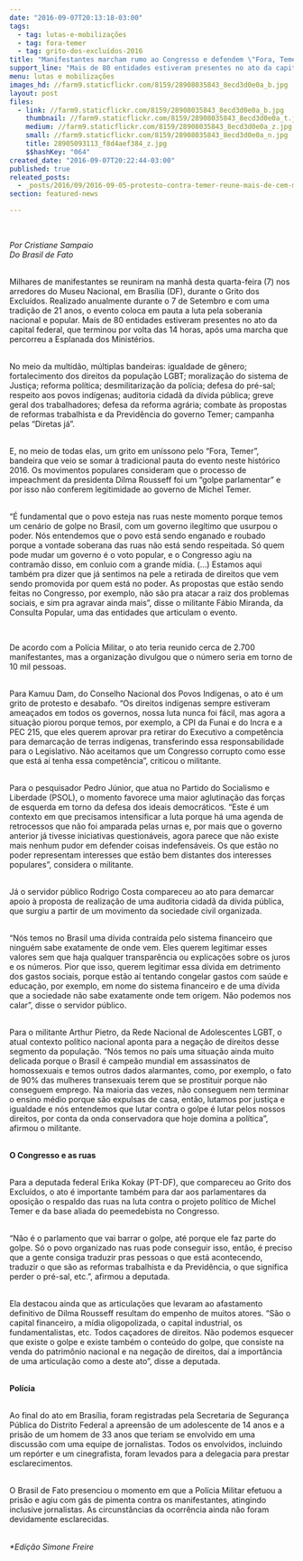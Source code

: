 ```yaml
---
date: "2016-09-07T20:13:18-03:00"
tags:
  - tag: lutas-e-mobilizações
  - tag: fora-temer
  - tag: grito-dos-excluídos-2016
title: "Manifestantes marcham rumo ao Congresso e defendem \"Fora, Temer\""
support_line: "Mais de 80 entidades estiveram presentes no ato da capital federal, que terminou por volta das 14 horas"
menu: lutas e mobilizações
images_hd: //farm9.staticflickr.com/8159/28908035843_8ecd3d0e0a_b.jpg
layout: post
files:
  - link: //farm9.staticflickr.com/8159/28908035843_8ecd3d0e0a_b.jpg
    thumbnail: //farm9.staticflickr.com/8159/28908035843_8ecd3d0e0a_t.jpg
    medium: //farm9.staticflickr.com/8159/28908035843_8ecd3d0e0a_z.jpg
    small: //farm9.staticflickr.com/8159/28908035843_8ecd3d0e0a_n.jpg
    title: 28905093113_f8d4aef384_z.jpg
    $$hashKey: "064"
created_date: "2016-09-07T20:22:44-03:00"
published: true
releated_posts:
  - _posts/2016/09/2016-09-05-protesto-contra-temer-reune-mais-de-cem-mil-na-paulista.md
section: featured-news

---
```

<p>&nbsp;</p>

<p><em>Por Cristiane Sampaio<br />
Do Brasil de Fato&nbsp;</em></p>

<p><br />
Milhares de manifestantes se reuniram na manh&atilde; desta quarta-feira (7) nos arredores do Museu Nacional, em Bras&iacute;lia (DF), durante o Grito dos Exclu&iacute;dos. Realizado anualmente durante o 7 de Setembro e com uma tradi&ccedil;&atilde;o de 21 anos, o evento coloca em pauta a luta pela soberania nacional e popular. Mais de 80 entidades estiveram presentes no ato da capital federal, que terminou por volta das 14 horas, ap&oacute;s uma marcha que percorreu a Esplanada dos Minist&eacute;rios.</p>

<p><br />
No meio da multid&atilde;o, m&uacute;ltiplas bandeiras: igualdade de g&ecirc;nero; fortalecimento dos direitos da popula&ccedil;&atilde;o LGBT; moraliza&ccedil;&atilde;o do sistema de Justi&ccedil;a; reforma pol&iacute;tica; desmilitariza&ccedil;&atilde;o da pol&iacute;cia; defesa do pr&eacute;-sal; respeito aos povos ind&iacute;genas; auditoria cidad&atilde; da d&iacute;vida p&uacute;blica; greve geral dos trabalhadores; defesa da reforma agr&aacute;ria; combate &agrave;s propostas de reformas trabalhista e da Previd&ecirc;ncia do governo Temer; campanha pelas &ldquo;Diretas j&aacute;&rdquo;.</p>

<p><br />
E, no meio de todas elas, um grito em un&iacute;ssono pelo &ldquo;Fora, Temer&rdquo;, bandeira que veio se somar &agrave; tradicional pauta do evento neste hist&oacute;rico 2016. Os movimentos populares consideram que o processo de impeachment da presidenta Dilma Rousseff foi um &ldquo;golpe parlamentar&rdquo; e por isso n&atilde;o conferem legitimidade ao governo de Michel Temer.</p>

<p><br />
&ldquo;&Eacute; fundamental que o povo esteja nas ruas neste momento porque temos um cen&aacute;rio de golpe no Brasil, com um governo ileg&iacute;timo que usurpou o poder. N&oacute;s entendemos que o povo est&aacute; sendo enganado e roubado porque a vontade soberana das ruas n&atilde;o est&aacute; sendo respeitada. S&oacute; quem pode mudar um governo &eacute; o voto popular, e o Congresso agiu na contram&atilde;o disso, em conluio com a grande m&iacute;dia. (&hellip;) Estamos aqui tamb&eacute;m pra dizer que j&aacute; sentimos na pele a retirada de direitos que vem sendo promovida por quem est&aacute; no poder. As propostas que est&atilde;o sendo feitas no Congresso, por exemplo, n&atilde;o s&atilde;o pra atacar a raiz dos problemas sociais, e sim pra agravar ainda mais&rdquo;, disse o militante F&aacute;bio Miranda, da Consulta Popular, uma das entidades que articulam o evento.</p>

<p>&nbsp;</p>

<p>De acordo com a Pol&iacute;cia Militar, o ato teria reunido cerca de 2.700 manifestantes, mas a organiza&ccedil;&atilde;o divulgou que o n&uacute;mero seria em torno de 10 mil pessoas.</p>

<p><br />
Para Kamuu Dam, do Conselho Nacional dos Povos Ind&iacute;genas, o ato &eacute; um grito de protesto e desabafo. &ldquo;Os direitos ind&iacute;genas sempre estiveram amea&ccedil;ados em todos os governos, nossa luta nunca foi f&aacute;cil, mas agora a situa&ccedil;&atilde;o piorou porque temos, por exemplo, a CPI da Funai e do Incra e a PEC 215, que eles querem aprovar pra retirar do Executivo a compet&ecirc;ncia para demarca&ccedil;&atilde;o de terras ind&iacute;genas, transferindo essa responsabilidade para o Legislativo. N&atilde;o aceitamos que um Congresso corrupto como esse que est&aacute; a&iacute; tenha essa compet&ecirc;ncia&rdquo;, criticou o militante.</p>

<p><br />
Para o pesquisador Pedro J&uacute;nior, que atua no Partido do Socialismo e Liberdade (PSOL), o momento favorece uma maior aglutina&ccedil;&atilde;o das for&ccedil;as de esquerda em torno da defesa dos ideais democr&aacute;ticos. &ldquo;Este &eacute; um contexto em que precisamos intensificar a luta porque h&aacute; uma agenda de retrocessos que n&atilde;o foi amparada pelas urnas e, por mais que o governo anterior j&aacute; tivesse iniciativas question&aacute;veis, agora parece que n&atilde;o existe mais nenhum pudor em defender coisas indefens&aacute;veis. Os que est&atilde;o no poder representam interesses que est&atilde;o bem distantes dos interesses populares&rdquo;, considera o militante.</p>

<p><br />
J&aacute; o servidor p&uacute;blico Rodrigo Costa compareceu ao ato para demarcar apoio &agrave; proposta de realiza&ccedil;&atilde;o de uma auditoria cidad&atilde; da d&iacute;vida p&uacute;blica, que surgiu a partir de um movimento da sociedade civil organizada.</p>

<p><br />
&ldquo;N&oacute;s temos no Brasil uma d&iacute;vida contra&iacute;da pelo sistema financeiro que ningu&eacute;m sabe exatamente de onde vem. Eles querem legitimar esses valores sem que haja qualquer transpar&ecirc;ncia ou explica&ccedil;&otilde;es sobre os juros e os n&uacute;meros. Pior que isso, querem legitimar essa d&iacute;vida em detrimento dos gastos sociais, porque est&atilde;o a&iacute; tentando congelar gastos com sa&uacute;de e educa&ccedil;&atilde;o, por exemplo, em nome do sistema financeiro e de uma d&iacute;vida que a sociedade n&atilde;o sabe exatamente onde tem origem. N&atilde;o podemos nos calar&rdquo;, disse o servidor p&uacute;blico.</p>

<p><br />
Para o militante Arthur Pietro, da Rede Nacional de Adolescentes LGBT, o atual contexto pol&iacute;tico nacional aponta para a nega&ccedil;&atilde;o de direitos desse segmento da popula&ccedil;&atilde;o. &ldquo;N&oacute;s temos no pa&iacute;s uma situa&ccedil;&atilde;o ainda muito delicada porque o Brasil &eacute; campe&atilde;o mundial em assassinatos de homossexuais e temos outros dados alarmantes, como, por exemplo, o fato de 90% das mulheres transexuais terem que se prostituir porque n&atilde;o conseguem emprego. Na maioria das vezes, n&atilde;o conseguem nem terminar o ensino m&eacute;dio porque s&atilde;o expulsas de casa, ent&atilde;o, lutamos por justi&ccedil;a e igualdade e n&oacute;s entendemos que lutar contra o golpe &eacute; lutar pelos nossos direitos, por conta da onda conservadora que hoje domina a pol&iacute;tica&rdquo;, afirmou o militante.</p>

<p><br />
<strong>O Congresso e as ruas</strong></p>

<p><br />
Para a deputada federal Erika Kokay (PT-DF), que compareceu ao Grito dos Exclu&iacute;dos, o ato &eacute; importante tamb&eacute;m para dar aos parlamentares da oposi&ccedil;&atilde;o o respaldo das ruas na luta contra o projeto pol&iacute;tico de Michel Temer e da base aliada do peemedebista no Congresso.</p>

<p><br />
&ldquo;N&atilde;o &eacute; o parlamento que vai barrar o golpe, at&eacute; porque ele faz parte do golpe. S&oacute; o povo organizado nas ruas pode conseguir isso, ent&atilde;o, &eacute; preciso que a gente consiga traduzir pras pessoas o que est&aacute; acontecendo, traduzir o que s&atilde;o as reformas trabalhista e da Previd&ecirc;ncia, o que significa perder o pr&eacute;-sal, etc.&rdquo;, afirmou a deputada.</p>

<p><br />
Ela destacou ainda que as articula&ccedil;&otilde;es que levaram ao afastamento definitivo de Dilma Rousseff resultam do empenho de muitos atores. &ldquo;S&atilde;o o capital financeiro, a m&iacute;dia oligopolizada, o capital industrial, os fundamentalistas, etc. Todos ca&ccedil;adores de direitos. N&atilde;o podemos esquecer que existe o golpe e existe tamb&eacute;m o conte&uacute;do do golpe, que consiste na venda do patrim&ocirc;nio nacional e na nega&ccedil;&atilde;o de direitos, da&iacute; a import&acirc;ncia de uma articula&ccedil;&atilde;o como a deste ato&rdquo;, disse a deputada.</p>

<p><br />
<strong>Pol&iacute;cia</strong></p>

<p><br />
Ao final do ato em Bras&iacute;lia, foram registradas pela Secretaria de Seguran&ccedil;a P&uacute;blica do Distrito Federal a apreens&atilde;o de um adolescente de 14 anos e a pris&atilde;o de um homem de 33 anos que teriam se envolvido em uma discuss&atilde;o com uma equipe de jornalistas. Todos os envolvidos, incluindo um rep&oacute;rter e um cinegrafista, foram levados para a delegacia para prestar esclarecimentos.</p>

<p><br />
O Brasil de Fato presenciou o momento em que a Pol&iacute;cia Militar efetuou a pris&atilde;o e agiu com g&aacute;s de pimenta contra os manifestantes, atingindo inclusive jornalistas. As circunst&acirc;ncias da ocorr&ecirc;ncia ainda n&atilde;o foram devidamente esclarecidas.</p>

<p><br />
<em><span style="line-height: 20.8px;">​*Edi&ccedil;&atilde;o Simone Freire&nbsp;</span></em></p>
